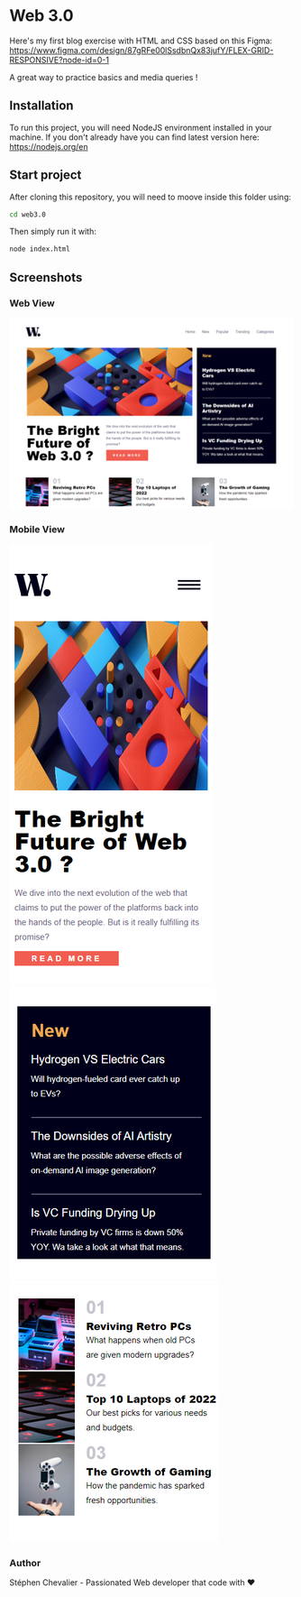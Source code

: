 # **Web 3.0**

Here's my first blog exercise with HTML and CSS based on this Figma: 
https://www.figma.com/design/87gRFe00lSsdbnQx83jufY/FLEX-GRID-RESPONSIVE?node-id=0-1 

A great way to practice basics and media queries !

## Installation

To run this project, you will need NodeJS environment installed in your machine.
If you don't already have you can find latest version here: https://nodejs.org/en

## Start project

After cloning this repository, you will need to moove inside this folder using:

```bash
cd web3.0
```

Then simply run it with:

```bash
node index.html
```

## Screenshots

### Web View
![Screenshot of Web View](./screenshots/webView.png)

### Mobile View
![Screenshot of Mobile](./screenshots/mobileView1.png)
![Screenshot of Mobile](./screenshots/mobileView2.png)
![Screenshot of Mobile](./screenshots/mobileView3.png)

### Author
Stéphen Chevalier - Passionated Web developer that code with ♥
